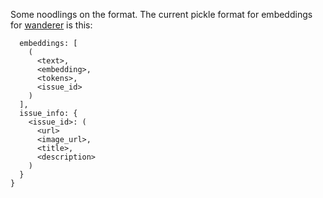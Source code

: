 Some noodlings on the format. The current pickle format for embeddings for [wanderer](https://github.com/dglazkov/wanderer) is this:

```{
  embeddings: [
    (
      <text>,
      <embedding>,
      <tokens>,
      <issue_id>
    )
  ],
  issue_info: {
    <issue_id>: (
      <url>
      <image_url>,
      <title>,
      <description>
    )
  }
}
```
